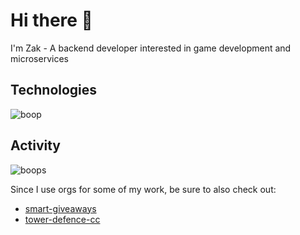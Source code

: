 # Hi there 👋

I'm Zak - A backend developer interested in game development and microservices

## Technologies

![boop](https://skillicons.dev/icons?i=java,gradle,spring,go,mongodb,postgres,redis,grafana,prometheus,kubernetes&theme=dark&perline=10)

## Activity

![boops](https://github-readme-stats.vercel.app/api?username=ZakShearman&count_private=true&show_icons=true&theme=midnight-purple)

Since I use orgs for some of my work, be sure to also check out:
  - [smart-giveaways](https://github.com/SmartGiveaways)
  - [tower-defence-cc](https://github.com/towerdefence-cc)
